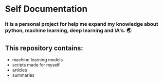 # Self Documentation

### It is a personal project for help me expand my knowledge about python, machine learning, deep learning and IA's. 🌏

## This repository contains:

+ machine learning models
+ scripts made for myself
+ articles 
+ summaries
